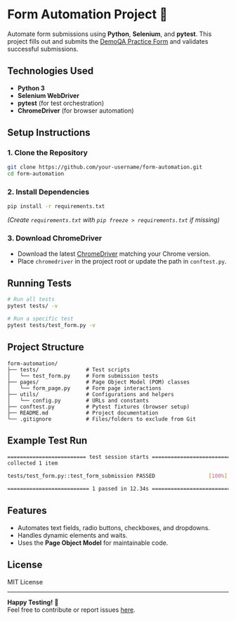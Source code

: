 # Form Automation Project 📝

Automate form submissions using **Python**, **Selenium**, and **pytest**. This project fills out and submits the [DemoQA Practice Form](https://demoqa.com/automation-practice-form) and validates successful submissions.

## Technologies Used
- **Python 3**
- **Selenium WebDriver**
- **pytest** (for test orchestration)
- **ChromeDriver** (for browser automation)

## Setup Instructions

### 1. Clone the Repository
```bash
git clone https://github.com/your-username/form-automation.git
cd form-automation
```

### 2. Install Dependencies
```bash
pip install -r requirements.txt
```
*(Create `requirements.txt` with `pip freeze > requirements.txt` if missing)*

### 3. Download ChromeDriver
- Download the latest [ChromeDriver](https://chromedriver.chromium.org/downloads) matching your Chrome version.
- Place `chromedriver` in the project root or update the path in `conftest.py`.

## Running Tests
```bash
# Run all tests
pytest tests/ -v

# Run a specific test
pytest tests/test_form.py -v
```

## Project Structure
```
form-automation/
├── tests/               # Test scripts
│   └── test_form.py     # Form submission tests
├── pages/               # Page Object Model (POM) classes
│   └── form_page.py     # Form page interactions
├── utils/               # Configurations and helpers
│   └── config.py        # URLs and constants
├── conftest.py          # Pytest fixtures (browser setup)
├── README.md            # Project documentation
└── .gitignore           # Files/folders to exclude from Git
```

## Example Test Run
```bash
========================= test session starts =========================
collected 1 item

tests/test_form.py::test_form_submission PASSED                 [100%]

========================== 1 passed in 12.34s =========================
```

## Features
- Automates text fields, radio buttons, checkboxes, and dropdowns.
- Handles dynamic elements and waits.
- Uses the **Page Object Model** for maintainable code.

## License
MIT License

---

**Happy Testing!** 🚀  
Feel free to contribute or report issues [here](https://github.com/your-username/form-automation/issues).
